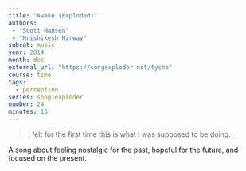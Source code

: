 ```yaml
---
title: "Awake (Exploded)"
authors:
 - "Scott Hansen"
 - "Hrishikesh Hirway" 
subcat: music
year: 2014
month: dec
external_url: "https://songexploder.net/tycho"
course: time
tags:
  - perception
series: song-exploder
number: 24
minutes: 13
---
```


> I felt for the first time this is what I was supposed to be doing.

A song about feeling nostalgic for the past, hopeful for the future, and focused on the present.
